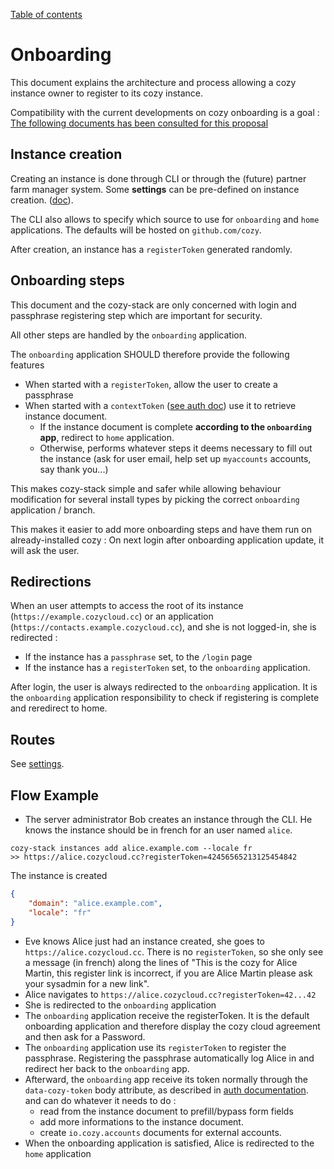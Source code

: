[Table of contents](README.md#table-of-contents)

# Onboarding

This document explains the architecture and process allowing a cozy instance
owner to register to its cozy instance.

Compatibility with the current developments on cozy onboarding is a goal :
[The following documents has been consulted for this proposal](https://github.com/cozy/cozy-proxy/blob/bf9af7f2342e3fc183a8b4e72bcedb909afa3eb8/docs/client/)

## Instance creation

Creating an instance is done through CLI or through the (future) partner farm
manager system. Some **settings** can be pre-defined on instance creation.
([doc](instance.md#creation)).

The CLI also allows to specify which source to use for `onboarding` and `home`
applications. The defaults will be hosted on `github.com/cozy`.

After creation, an instance has a `registerToken` generated randomly.

## Onboarding steps

This document and the cozy-stack are only concerned with login and passphrase
registering step which are important for security.

All other steps are handled by the `onboarding` application.

The `onboarding` application SHOULD therefore provide the following features

-   When started with a `registerToken`, allow the user to create a passphrase
-   When started with a `contextToken`
    ([see auth doc](auth.md#how-to-get-a-token)) use it to retrieve instance
    document.
    -   If the instance document is complete **according to the `onboarding`
        app**, redirect to `home` application.
    -   Otherwise, performs whatever steps it deems necessary to fill out the
        instance (ask for user email, help set up `myaccounts` accounts, say
        thank you...)

This makes cozy-stack simple and safer while allowing behaviour modification for
several install types by picking the correct `onboarding` application / branch.

This makes it easier to add more onboarding steps and have them run on
already-installed cozy : On next login after onboarding application update, it
will ask the user.

## Redirections

When an user attempts to access the root of its instance
(`https://example.cozycloud.cc`) or an application
(`https://contacts.example.cozycloud.cc`), and she is not logged-in, she is
redirected :

-   If the instance has a `passphrase` set, to the `/login` page
-   If the instance has a `registerToken` set, to the `onboarding` application.

After login, the user is always redirected to the `onboarding` application. It
is the `onboarding` application responsibility to check if registering is
complete and reredirect to home.

## Routes

See [settings](settings.md).

## Flow Example

-   The server administrator Bob creates an instance through the CLI. He knows
    the instance should be in french for an user named `alice`.

```
cozy-stack instances add alice.example.com --locale fr
>> https://alice.cozycloud.cc?registerToken=42456565213125454842
```

The instance is created

```json
{
    "domain": "alice.example.com",
    "locale": "fr"
}
```

-   Eve knows Alice just had an instance created, she goes to
    `https://alice.cozycloud.cc`. There is no `registerToken`, so she only see a
    message (in french) along the lines of "This is the cozy for Alice Martin,
    this register link is incorrect, if you are Alice Martin please ask your
    sysadmin for a new link".
-   Alice navigates to `https://alice.cozycloud.cc?registerToken=42...42`
-   She is redirected to the `onboarding` application
-   The `onboarding` application receive the registerToken. It is the default
    onboarding application and therefore display the cozy cloud agreement and
    then ask for a Password.
-   The `onboarding` application use its `registerToken` to register the
    passphrase. Registering the passphrase automatically log Alice in and
    redirect her back to the `onboarding` app.
-   Afterward, the `onboarding` app receive its token normally through the
    `data-cozy-token` body attribute, as described in
    [auth documentation](./auth.md). and can do whatever it needs to do :
    -   read from the instance document to prefill/bypass form fields
    -   add more informations to the instance document.
    -   create `io.cozy.accounts` documents for external accounts.
-   When the onboarding application is satisfied, Alice is redirected to the
    `home` application
